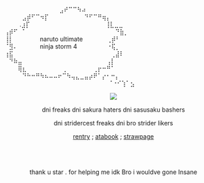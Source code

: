 ⠀⠀
<div align="left">⠀⠀⠀⠀⠀⠀⠀⠀⠀⠀⠀⠀
⣠⠞⠉⠉⠳⠴⠀⠀⠀⠀⠀⠀
<div align="left">
⠀⠀⠀⠀⣠⡾⠋⠉⠲⡏⠀⠀⠀⠀⠀⠀⠀⠀⠙⠋⠉⠛⢶⡄⠀
<div align="left">⠀
⠀⠀.⣰⡏⠀⠀⠀⠀⠀⠀⠀⠀⠀⠀⠀⠀⠀⠀⠀⠀⠀⢸⣇⣀⣀⠀⠀
<div align="left">
⢠⡾⠋⠀⠁⠀⠀⠀⠀⠀⠀⠀⠀⠀⠀⠀⠀⠀⠀⠀⠀⠀⠀⠀⠀⠙⣷⡀
<div align="left">
⢸⡇⠀⠀⠀⠀⠀⠀naruto ultimate     ‎ ‎ ‎ ‎ ‎ ‎ ‎  ⠀   ⠀⢀⡾⠃
<div align="left">
⠈⣻⠄⠀⠀⠀⠀⠀ninja storm 4  ⠀‎ ‎ ‎ ‎ ‎ ⠀⠀    ⠀⠐⢯⡀⠀
<div align="left">
⢰⣯⠀⠀⠀⠀⠀⠀⠀⠀⠀⠀⠀⠀⠀⠀⠀⠀⠀⠀⠀⠀⠀⠀⢀⣼⠇⠀
<div align="left">
⠀⠙⠷⣤⠀⠀⠀⠀⠀⠀⠀⠀⠀⠀⠀⠀⠀⠀⠀⠀⠀⠀⠀⢠⡇⠀⠀⠀
<div align="left">
⠀⠀⠀⢿⣆⠀⠀⠀⠀⠀⠀⠀⠀⢀⠀⠀⠀⠀⠀⠀⢀⡖⠒⠛⠁⠀⠀⠀
<div align="left">
⠀⠀⠀⠀⠙⠓⠒⠛⠳⠦⠤⠤⠖⠉⠳⢤⣄⣀⣤⡴⠟⠁⡔⠂⠒⡄⠀
<div align="left">⠀
⠀⠀⠀⠀⠀⠀⠀⠀⠀⠀⠀⠀⠀⠀⠀⠀⠀⠀⠀⠀⠀⠀⠈⠐⠊⢱⠁⣢

<p align="center">
<img src="https://i.ibb.co/vkqvLVw/s-l500-37-99d3c698-2c0d-4f32-be6b-5e6ee32df8f6-500x500-removebg-preview.png"/>
</p>


<div align="center">

dni freaks dni sakura haters dni sasusaku bashers

dni stridercest freaks dni bro strider likers


<div align="center">
  
[rentry](https://rentry.co/kdar) ; [atabook](https://sasuke.atabook.org) ; [strawpage](https://sabakunogaara.straw.page)


‎‎  
‎ ‎‎  
‎ ‎‎  
thank u star . for helping me idk Bro i wouldve gone Insane
